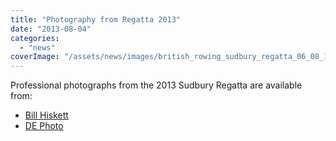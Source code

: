 ```yaml
---
title: "Photography from Regatta 2013"
date: "2013-08-04"
categories:
  - "news"
coverImage: "/assets/news/images/british_rowing_sudbury_regatta_06_08_11_0664001.jpg"
---
```


Professional photographs from the 2013 Sudbury Regatta are available from:

- [Bill Hiskett](http://www.hiskett.net/Sports/Sudbury-Regatta-2013/30959317_K4dNjk#!i=2677354601&k=cpdQC5w)
- [DE Photo](http://www.dephoto.biz/Search/Search.aspx?Path=Watersports\Sudbury%20Rowing%20Club\2013\Subury%20Regatta)
